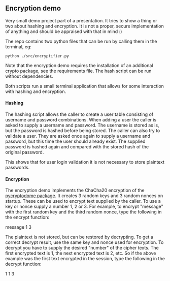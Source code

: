 ## Encryption demo

Very small demo project part of a presentation. It tries to show a thing or two about hashing and encryption. It is not a proper, secure implementation of anything and should be appraised with that in mind :)

The repo contains two python files that can be run by calling them in the terminal, eg:

```
python ./src/encryptifier.py
```

Note that the encryption demo requires the installation of an additional crypto package, see the requirements file. The hash script can be run without dependencies.

Both scripts run a small terminal application that allows for some interaction with hashing and encryption.

#### Hashing

The hashing script allows the caller to create a user table consisting of username and password combinations. When adding a user the caller is asked to supply a username and password. The username is stored as is, but the password is hashed before being stored. The caller can also try to validate a user. They are asked once again to supply a username and password, but this time the user should already exist. The supplied password is hashed again and compared with the stored hash of the original password.

This shows that for user login validation it is not necessary to store plaintext passwords.

#### Encryption

The encryption demo implements the ChaCha20 encryption of the [pycryptodome package](https://www.pycryptodome.org/src/cipher/chacha20). It creates 3 random keys and 3 random nonces on startup. These can be used to encrypt text supplied by the caller. To use a key or nonce supply a number 1, 2 or 3. For example, to encrypt "message" with the first random key and the third random nonce, type the following in the encrypt function:

message
1
3

The plaintext is not stored, but can be restored by decrypting. To get a correct decrypt result, use the same key and nonce used for encryption. To decrypt you have to supply the desired "number" of the cipher texts. The first encrypted text is 1, the next encrypted text is 2, etc. So if the above example was the first text encrypted in the session, type the following in the decrypt function:

1
1
3

